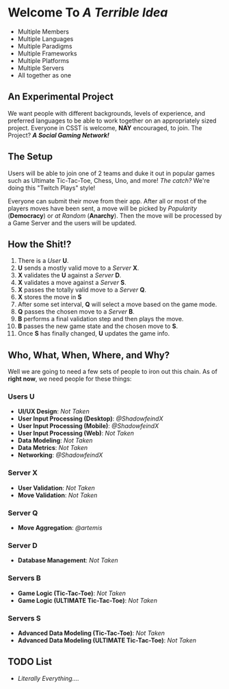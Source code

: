 # Welcome To *A Terrible Idea*
- Multiple Members
- Multiple Languages
- Multiple Paradigms
- Multiple Frameworks
- Multiple Platforms
- Multiple Servers
- All together as one

## An Experimental Project
We want people with different backgrounds, levels of experience, and preferred languages to be able to work together on an appropriately sized project. Everyone in CSST is welcome, **NAY** encouraged, to join. The Project? **_A Social Gaming Network!_**

## The Setup
Users will be able to join one of 2 teams and duke it out in popular games such as Ultimate Tic-Tac-Toe, Chess, Uno, and more! *The catch?* We're doing this "Twitch Plays" style!  

Everyone can submit their move from their app. After all or most of the players moves have been sent, a move will be picked by _Popularity_ (**Democracy**) or _at Random_ (**Anarchy**). Then the move will be processed by a Game Server and the users will be updated.

## How the Shit!?
1. There is a _User_ **U**.
2. **U** sends a mostly valid move to a _Server_ **X**.
3. **X** validates the **U** against a _Server_ **D**.
3. **X** validates a move against a _Server_ **S**.
4. **X** passes the totally valid move to a _Server_ **Q**.
5. **X** stores the move in **S**
5. After some set interval, **Q** will select a move based on the game mode.
6. **Q** passes the chosen move to a _Server_ **B**.
7. **B** performs a final validation step and then plays the move.
8. **B** passes the new game state and the chosen move to **S**.
9. Once **S** has finally changed, **U** updates the game info.

## Who, What, When, Where, and Why?
Well we are going to need a few sets of people to iron out this chain. As of **right now**, we need people for these things:

### Users U
- **UI/UX Design**:  _Not Taken_
- **User Input Processing (Desktop)**:  _@ShadowfeindX_
- **User Input Processing (Mobile)**:  _@ShadowfeindX_
- **User Input Processing (Web)**:  _Not Taken_
- **Data Modeling**:  _Not Taken_
- **Data Metrics**:  _Not Taken_
- **Networking**:  _@ShadowfeindX_

### Server X
- **User Validation**:  _Not Taken_
- **Move Validation**:  _Not Taken_

### Server Q
- **Move Aggregation**:  _@artemis_

### Server D
- **Database Management**:  _Not Taken_

### Servers B
- **Game Logic (Tic-Tac-Toe)**:  _Not Taken_
- **Game Logic (ULTIMATE Tic-Tac-Toe)**:  _Not Taken_

### Servers S
- **Advanced Data Modeling (Tic-Tac-Toe)**:  _Not Taken_
- **Advanced Data Modeling (ULTIMATE Tic-Tac-Toe)**:  _Not Taken_

## TODO List
- _Literally Everything...._
